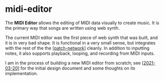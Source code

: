 # midi-editor

The **MIDI Editor** allows the editing of MIDI data visually to create music.  It is the primary way that songs are written using web synth.

The current MIDI editor was the first piece of web synth that was built, and it is in very bad shape.  It is functional in a very small sense, but integrates with the rest of the the [[patch-network]] cleanly.  In addition to inputting notes, it also supports playback, looping, and recording from MIDI inputs.

I am in the process of building a new MIDI editor from scratch; see [[2021-03-20]] for the initial design document and some thoughts on its implementation.

[//begin]: # "Autogenerated link references for markdown compatibility"
[patch-network]: patch-network "patch-network"
[2021-03-20]: 2021-03-20 "2021-03-20 - new midi editor design"
[//end]: # "Autogenerated link references"